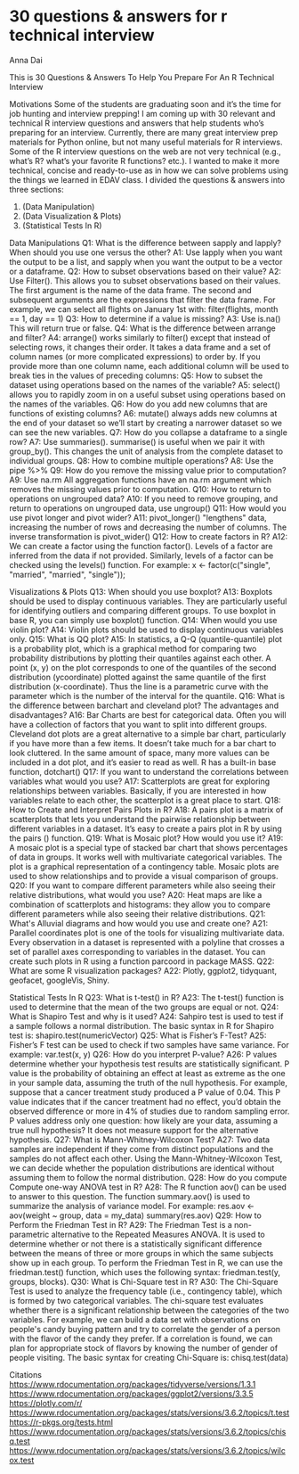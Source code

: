 # 30 questions & answers for r technical interview

Anna Dai

This is 30 Questions & Answers To Help You Prepare For An R Technical Interview

Motivations
Some of the students are graduating soon and it’s the time for job hunting and interview
prepping! I am coming up with 30 relevant and technical R interview questions and answers
that help students who’s preparing for an interview. Currently, there are many great interview
prep materials for Python online, but not many useful materials for R interviews. Some of the R
interview questions on the web are not very technical (e.g., what’s R? what’s your favorite R
functions? etc.). I wanted to make it more technical, concise and ready-to-use as in how we
can solve problems using the things we learned in EDAV class. I divided the questions &
answers into three sections:
1. (Data Manipulation)
2. (Data Visualization & Plots)
3. (Statistical Tests In R)

Data Manipulations
Q1: What is the difference between sapply and lapply? When should you use one versus the
other?
A1: Use lapply when you want the output to be a list, and sapply when you want the output to
be a vector or a dataframe.
Q2: How to subset observations based on their value?
A2: Use Filter(). This allows you to subset observations based on their values. The first
argument is the name of the data frame. The second and subsequent arguments are the
expressions that filter the data frame. For example, we can select all flights on January 1st with:
filter(flights, month == 1, day == 1)
Q3: How to determine if a value is missing?
A3: Use is.na() This will return true or false.
Q4: What is the difference between arrange and filter?
A4: arrange() works similarly to filter() except that instead of selecting rows, it changes their
order. It takes a data frame and a set of column names (or more complicated expressions) to
order by. If you provide more than one column name, each additional column will be used to
break ties in the values of preceding columns:
Q5: How to subset the dataset using operations based on the names of the variable?
A5: select() allows you to rapidly zoom in on a useful subset using operations based on the
names of the variables.
Q6: How do you add new columns that are functions of existing columns?
A6: mutate() always adds new columns at the end of your dataset so we’ll start by creating a
narrower dataset so we can see the new variables.
Q7: How do you collapse a dataframe to a single row?
A7: Use summaries(). summarise() is useful when we pair it with group_by(). This changes
the unit of analysis from the complete dataset to individual groups.
Q8: How to combine multiple operations?
A8: Use the pipe %>%
Q9: How do you remove the missing value prior to computation?
A9: Use na.rm All aggregation functions have an na.rm argument which removes the missing
values prior to computation.
Q10: How to return to operations on ungrouped data?
A10: If you need to remove grouping, and return to operations on ungrouped data, use
ungroup()
Q11: How would you use pivot longer and pivot wider?
A11: pivot_longer() "lengthens" data, increasing the number of rows and decreasing the
number of columns. The inverse transformation is pivot_wider()
Q12: How to create factors in R?
A12: We can create a factor using the function factor(). Levels of a factor are inferred from the
data if not provided. Similarly, levels of a factor can be checked using the levels() function.
For example:
x <- factor(c("single", "married", "married", "single"));

Visualizations & Plots
Q13: When should you use boxplot?
A13: Boxplots should be used to display continuous variables. They are particularly useful for
identifying outliers and comparing different groups. To use boxplot in base R, you can simply
use boxplot() function.
Q14: When would you use violin plot?
A14: Violin plots should be used to display continuous variables only.
Q15: What is QQ plot?
A15: In statistics, a Q-Q (quantile-quantile) plot is a probability plot, which is a graphical method
for comparing two probability distributions by plotting their quantiles against each other. A
point (x, y) on the plot corresponds to one of the quantiles of the second distribution (ycoordinate)
plotted against the same quantile of the first distribution (x-coordinate). Thus the
line is a parametric curve with the parameter which is the number of the interval for the
quantile.
Q16: What is the difference between barchart and cleveland plot? The advantages and
disadvantages?
A16: Bar Charts are best for categorical data. Often you will have a collection of factors that you
want to split into different groups. Cleveland dot plots are a great alternative to a simple bar
chart, particularly if you have more than a few items. It doesn’t take much for a bar chart to
look cluttered. In the same amount of space, many more values can be included in a dot plot,
and it’s easier to read as well. R has a built-in base function, dotchart()
Q17: If you want to understand the correlations between variables what would you use?
A17: Scatterplots are great for exploring relationships between variables. Basically, if you are
interested in how variables relate to each other, the scatterplot is a great place to start.
Q18: How to Create and Interpret Pairs Plots in R?
A18: A pairs plot is a matrix of scatterplots that lets you understand the pairwise relationship
between different variables in a dataset. It’s easy to create a pairs plot in R by using the pairs ()
function.
Q19: What is Mosaic plot? How would you use it?
A19: A mosaic plot is a special type of stacked bar chart that shows percentages of data in
groups. It works well with multivariate categorical variables. The plot is a graphical
representation of a contingency table. Mosaic plots are used to show relationships and to
provide a visual comparison of groups.
Q20: If you want to compare different parameters while also seeing their relative distributions,
what would you use?
A20: Heat maps are like a combination of scatterplots and histograms: they allow you to
compare different parameters while also seeing their relative distributions.
Q21: What's Alluvial diagrams and how would you use and create one?
A21: Parallel coordinates plot is one of the tools for visualizing multivariate data. Every
observation in a dataset is represented with a polyline that crosses a set of parallel axes
corresponding to variables in the dataset. You can create such plots in R using a function
parcoord in package MASS.
Q22: What are some R visualization packages?
A22: Plotly, ggplot2, tidyquant, geofacet, googleVis, Shiny.

Statistical Tests In R
Q23: What is t-test() in R?
A23: The t-test() function is used to determine that the mean of the two groups are equal
or not.
Q24: What is Shapiro Test and why is it used?
A24: Sahpiro test is used to test if a sample follows a normal distribution. The basic syntax in R
for Shapiro test is:
shapiro.test(numericVector)
Q25: What is Fisher’s F-Test?
A25: Fisher’s F test can be used to check if two samples have same variance. For example:
var.test(x, y)
Q26: How do you interpret P-value?
A26: P values determine whether your hypothesis test results are statistically significant. P
value is the probability of obtaining an effect at least as extreme as the one in your sample
data, assuming the truth of the null hypothesis. For example, suppose that a cancer treatment
study produced a P value of 0.04. This P value indicates that if the cancer treatment had no
effect, you’d obtain the observed difference or more in 4% of studies due to random sampling
error. P values address only one question: how likely are your data, assuming a true null
hypothesis? It does not measure support for the alternative hypothesis.
Q27: What is Mann-Whitney-Wilcoxon Test?
A27: Two data samples are independent if they come from distinct populations and the
samples do not affect each other. Using the Mann-Whitney-Wilcoxon Test, we can decide
whether the population distributions are identical without assuming them to follow the normal
distribution.
Q28: How do you compute Compute one-way ANOVA test in R?
A28: The R function aov() can be used to answer to this question. The function summary.aov() is
used to summarize the analysis of variance model.
For example:
res.aov <- aov(weight ~ group, data = my_data)
summary(res.aov)
Q29: How to Perform the Friedman Test in R?
A29: The Friedman Test is a non-parametric alternative to the Repeated Measures ANOVA. It is
used to determine whether or not there is a statistically significant difference between the
means of three or more groups in which the same subjects show up in each group.
To perform the Friedman Test in R, we can use the friedman.test() function, which uses
the following syntax:
friedman.test(y, groups, blocks).
Q30: What is Chi-Square test in R?
A30: The Chi-Square Test is used to analyze the frequency table (i.e., contingency table), which
is formed by two categorical variables. The chi-square test evaluates whether there is a
significant relationship between the categories of the two variables. For example, we can build
a data set with observations on people's candy buying pattern and try to correlate the gender
of a person with the flavor of the candy they prefer. If a correlation is found, we can plan for
appropriate stock of flavors by knowing the number of gender of people visiting. The basic
syntax for creating Chi-Square is:
chisq.test(data)

Citations
https://www.rdocumentation.org/packages/tidyverse/versions/1.3.1
https://www.rdocumentation.org/packages/ggplot2/versions/3.3.5
https://plotly.com/r/
https://www.rdocumentation.org/packages/stats/versions/3.6.2/topics/t.test
https://r-pkgs.org/tests.html
https://www.rdocumentation.org/packages/stats/versions/3.6.2/topics/chisq.test
https://www.rdocumentation.org/packages/stats/versions/3.6.2/topics/wilcox.test
